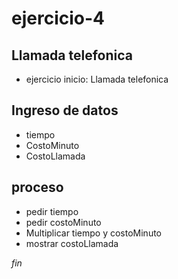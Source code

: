 # ejercicio-4
## Llamada telefonica

- ejercicio inicio: Llamada telefonica

## Ingreso de datos
- tiempo
- CostoMinuto
- CostoLlamada
 
 ## proceso
 - pedir tiempo
 - pedir costoMinuto
 - Multiplicar tiempo y costoMinuto
 - mostrar costoLlamada
 
 *fin*
 